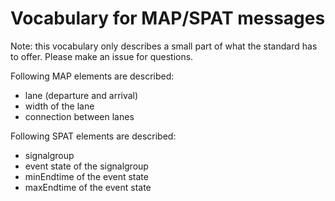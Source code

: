# Vocabulary for MAP/SPAT messages

Note: this vocabulary only describes a small part of what the standard has to offer.
Please make an issue for questions.

Following MAP elements are described:
* lane (departure and arrival)
* width of the lane
* connection between lanes

Following SPAT elements are described:
* signalgroup
* event state of the signalgroup
* minEndtime of the event state
* maxEndtime of the event state

